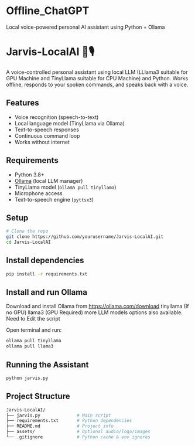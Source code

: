 # Offline_ChatGPT
Local voice-powered personal AI assistant using Python + Ollama

# Jarvis-LocalAI 🧠🎙️

A voice-controlled personal assistant using local LLM (LLlama3 suitable for GPU Machine and TinyLlama suitable for CPU Machine) and Python. Works offline, responds to your spoken commands, and speaks back with a voice.

## Features

- Voice recognition (speech-to-text)
- Local language model (TinyLlama via Ollama)
- Text-to-speech responses
- Continuous command loop
- Works without internet

## Requirements

- Python 3.8+
- [Ollama](https://ollama.com/) (local LLM manager)
- TinyLlama model (`ollama pull tinyllama`)
- Microphone access
- Text-to-speech engine (`pyttsx3`)

## Setup

```bash
# Clone the repo
git clone https://github.com/yourusername/Jarvis-LocalAI.git
cd Jarvis-LocalAI
```

## Install dependencies
```bash
pip install -r requirements.txt
```

## Install and run Ollama

Download and install Ollama from https://ollama.com/download
tinyllama (If no GPU)
llama3 (GPU Required)
more LLM models options also available. Need to Edit the script

Open terminal and run:
```bash
ollama pull tinyllama 
ollama pull llama3 
```

## Running the Assistant
```bash
python jarvis.py
```

## Project Structure
```bash
Jarvis-LocalAI/
├── jarvis.py              # Main script
├── requirements.txt       # Python dependencies
├── README.md              # Project info
├── assets/                # Optional audio/logo/images
└── .gitignore             # Python cache & env ignores
```
